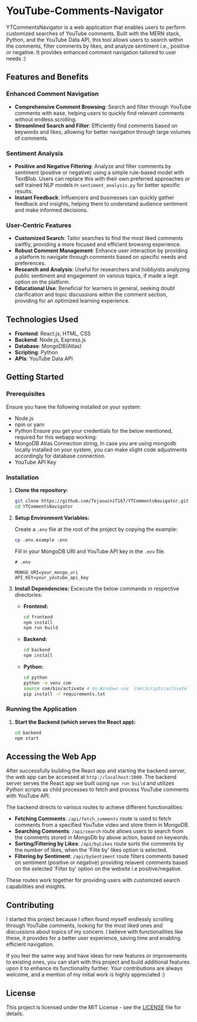 # YouTube-Comments-Navigator

YTCommentsNavigator is a web application that enables users to perform customized searches of YouTube comments. Built with the MERN stack, Python, and the YouTube Data API, this tool allows users to search within the comments, filter comments by likes, and analyze sentiment i.e., positive or negative. It provides enhanced comment navigation tailored to user needs :)

## Features and Benefits

### Enhanced Comment Navigation

- **Comprehensive Comment Browsing**: Search and filter through YouTube comments with ease, helping users to quickly find relevant comments without endless scrolling.
- **Streamlined Search and Filter**: Efficiently find comments based on keywords and likes, allowing for better navigation through large volumes of comments.

### Sentiment Analysis

- **Positive and Negative Filtering**: Analyze and filter comments by sentiment (positive or negative) using a simple rule-based model with TextBlob. Users can replace this with their own preferred approaches or self trained NLP models in `sentiment_analysis.py` for better specific results.
- **Instant Feedback**: Influencers and businesses can quickly gather feedback and insights, helping them to understand audience sentiment and make informed decisions.

### User-Centric Features

- **Customized Search**: Tailor searches to find the most liked comments swiftly, providing a more focused and efficient browsing experience.
- **Robust Comment Management**: Enhance user interaction by providing a platform to navigate through comments based on specific needs and preferences.
- **Research and Analysis**: Useful for researchers and hobbyists analyzing public sentiment and engagement on various topics, if made a legit option on the platform.
- **Educational Use**: Beneficial for learners in general, seeking doubt clarification and topic discussions within the comment section, providing for an optimized learning experience.

## Technologies Used

- **Frontend**: React.js, HTML, CSS
- **Backend**: Node.js, Express.js
- **Database**: MongoDB(Atlas)
- **Scripting**: Python
- **APIs**: YouTube Data API

## Getting Started

### Prerequisites

Ensure you have the following installed on your system:

- Node.js
- npm or yarn
- Python
  Ensure you get your credentials for the below mentioned, required for this webapp working:
- MongoDB Atlas Connection string,
  In case you are using mongodb locally installed on your system, you can make slight code adjustments accordingly for database connection.
- YouTube API Key

### Installation

1. **Clone the repository:**

   ```bash
   git clone https://github.com/TejaswiniT167/YTCommentsNavigator.git
   cd YTCommentsNavigator
   ```

2. **Setup Environment Variables:**

   Create a `.env` file at the root of the project by copying the example:

   ```bash
   cp .env.example .env
   ```

   Fill in your MongoDB URI and YouTube API key in the `.env` file.

   ```plaintext
   # .env

   MONGO_URI=your_mongo_uri
   API_KEY=your_youtube_api_key
   ```

3. **Install Dependencies:**
   Excecute the below commands in respective directories:

   - **Frontend:**

     ```bash
     cd frontend
     npm install
     npm run build
     ```

   - **Backend:**

     ```bash
     cd backend
     npm install
     ```

   - **Python:**
     ```bash
     cd python
     python -m venv com
     source com/bin/activate # On Windows use `com\Scripts\activate`
     pip install -r requirements.txt
     ```

### Running the Application

1. **Start the Backend (which serves the React app):**

   ```bash
   cd backend
   npm start
   ```

## Accessing the Web App

After successfully building the React app and starting the backend server, the web app can be accessed at `http://localhost:5000`. The backend server serves the React app we built using `npm run build` and utilizes Python scripts as child processes to fetch and process YouTube comments with YouTube API.

The backend directs to various routes to achieve different functionalities:

- **Fetching Comments**: `/api/fetch_comments` route is used to fetch comments from a specified YouTube video and store them in MongoDB.
- **Searching Comments**: `/api/search` route allows users to search from the comments stored in MongoDb by above action, based on keywords.
- **Sorting/Filtering by Likes**: `/api/byLikes` route sorts the comments by the number of likes, when the 'Filte by' likes option is selected.
- **Filtering by Sentiment**: `/api/bySentiment` route filters comments based on sentiment (positive or negative) providing relavent comments based on the selected 'Filter by' option on the website i.e positive/negative.

These routes work together for providing users with customized search capabilities and insights.

## Contributing

I started this project because I often found myself endlessly scrolling through YouTube comments, looking for the most liked ones and discussions about topics of my concern. I believe with functionalities like these, it provides for a better user experience, saving time and enabling efficient navigation.

If you feel the same way and have ideas for new features or improvements to existing ones, you can start with this project and build additional features upon it to enhance its functionality further. Your contributions are always welcome, and a mention of my initial work is highly appreciated :)

## License

This project is licensed under the MIT License - see the [LICENSE](LICENSE) file for details.
